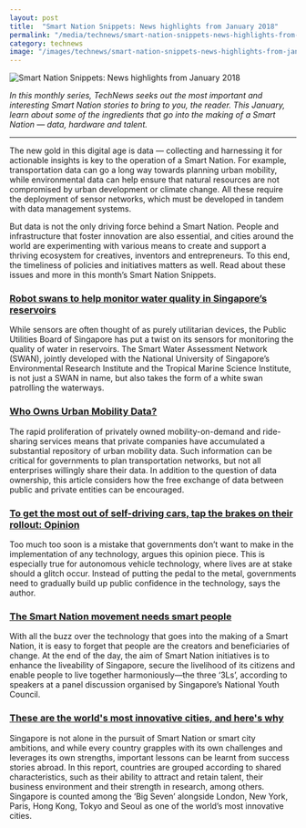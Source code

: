 ```yaml
---
layout: post
title:  "Smart Nation Snippets: News highlights from January 2018"
permalink: "/media/technews/smart-nation-snippets-news-highlights-from-january-2018"
category: technews
image: "/images/technews/smart-nation-snippets-news-highlights-from-january-2018-part-1.png"
---
```


![Smart Nation Snippets: News highlights from January 2018]({{site.baseurl}}/images/technews/smart-nation-snippets-news-highlights-from-january-2018-part-1.png)

*In this monthly series, TechNews seeks out the most important and interesting Smart Nation stories to bring to you, the reader. This January, learn about some of the ingredients that go into the making of a Smart Nation — data, hardware and talent.*

---

The new gold in this digital age is data — collecting and harnessing it for actionable insights is key to the operation of a Smart Nation. For example, transportation data can go a long way towards planning urban mobility, while environmental data can help ensure that natural resources are not compromised by urban development or climate change. All these require the deployment of sensor networks, which must be developed in tandem with data management systems.

But data is not the only driving force behind a Smart Nation. People and infrastructure that foster innovation are also essential, and cities around the world are experimenting with various means to create and support a thriving ecosystem for creatives, inventors and entrepreneurs. To this end, the timeliness of policies and initiatives matters as well. Read about these issues and more in this month’s Smart Nation Snippets.

### **[Robot swans to help monitor water quality in Singapore’s reservoirs](https://www.channelnewsasia.com/news/singapore/robot-swans-reservoirs-monitor-water-quality-pub-9861686)**
While sensors are often thought of as purely utilitarian devices, the Public Utilities Board of Singapore has put a twist on its sensors for monitoring the quality of water in reservoirs. The Smart Water Assessment Network (SWAN), jointly developed with the National University of Singapore’s Environmental Research Institute and the Tropical Marine Science Institute, is not just a SWAN in name, but also takes the form of a white swan patrolling the waterways.

### **[Who Owns Urban Mobility Data?](https://www.citylab.com/transportation/2018/01/who-owns-urban-mobility-data/549845/)**
The rapid proliferation of privately owned mobility-on-demand and ride-sharing services means that private companies have accumulated a substantial repository of urban mobility data. Such information can be critical for governments to plan transportation networks, but not all enterprises willingly share their data. In addition to the question of data ownership, this article considers how the free exchange of data between public and private entities can be encouraged.

### **[To get the most out of self-driving cars, tap the brakes on their rollout: Opinion](https://theconversation.com/to-get-the-most-out-of-self-driving-cars-tap-the-brakes-on-their-rollout-88444)**
Too much too soon is a mistake that governments don’t want to make in the implementation of any technology, argues this opinion piece. This is especially true for autonomous vehicle technology, where lives are at stake should a glitch occur. Instead of putting the pedal to the metal, governments need to gradually build up public confidence in the technology, says the author.

### **[The Smart Nation movement needs smart people](https://www.tech.gov.sg/TechNews/Opinions/2018/01/The-Smart-Nation-movement-needs-smart-people)**
With all the buzz over the technology that goes into the making of a Smart Nation, it is easy to forget that people are the creators and beneficiaries of change. At the end of the day, the aim of Smart Nation initiatives is to enhance the liveability of Singapore, secure the livelihood of its citizens and enable people to live together harmoniously—the three ‘3Ls’, according to speakers at a panel discussion organised by Singapore’s National Youth Council.

### **[These are the world's most innovative cities, and here's why](https://www.weforum.org/agenda/2018/01/worlds-most-innovative-cities-jll)**
Singapore is not alone in the pursuit of Smart Nation or smart city ambitions, and while every country grapples with its own challenges and leverages its own strengths, important lessons can be learnt from success stories abroad. In this report, countries are grouped according to shared characteristics, such as their ability to attract and retain talent, their business environment and their strength in research, among others. Singapore is counted among the ‘Big Seven’ alongside London, New York, Paris, Hong Kong, Tokyo and Seoul as one of the world’s most innovative cities.
